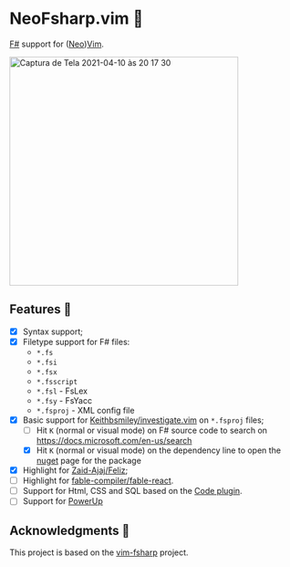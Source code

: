 # NeoFsharp.vim 🔷

[F#](https://fsharp.org) support for ([Neo](https://github.com/neovim/neovim))[Vim](https://github.com/vim/vim).

<img width="401" alt="Captura de Tela 2021-04-10 às 20 17 30" src="https://user-images.githubusercontent.com/430272/114287022-14a3ec80-9a3a-11eb-80fc-26ead5f9efb0.png">

## Features 🧩

- [x] Syntax support;
- [x] Filetype support for F# files:
  - `*.fs`
  - `*.fsi`
  - `*.fsx`
  - `*.fsscript`
  - `*.fsl` - FsLex 
  - `*.fsy` - FsYacc 
  - `*.fsproj` - XML config file
- [x] Basic support for [Keithbsmiley/investigate.vim](https://github.com/Keithbsmiley/investigate.vim) on `*.fsproj` files;
  - [ ] Hit `K` (normal or visual mode) on F# source code to search on https://docs.microsoft.com/en-us/search
  - [x] Hit `K` (normal or visual mode) on the dependency line to open the [nuget](https://www.nuget.org) page for the package
- [x] Highlight for [Zaid-Ajaj/Feliz](https://github.com/Zaid-Ajaj/Feliz);
- [ ] Highlight for [fable-compiler/fable-react](https://github.com/fable-compiler/fable-react).
- [ ] Support for Html, CSS and SQL based on the [Code plugin](https://marketplace.visualstudio.com/items?itemName=alfonsogarciacaro.vscode-template-fsharp-highlight).
- [ ] Support for [PowerUp](https://github.com/badamczewski/PowerUp#f-decompilation-and-dissasembly)

## Acknowledgments 🤗

This project is based on the [vim-fsharp](https://github.com/fsharp/vim-fsharp) project.

